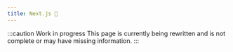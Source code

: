 ```yaml
---
title: Next.js 🚧
---
```


:::caution Work in progress
This page is currently being rewritten and is not complete or may have missing information.
:::
